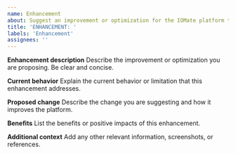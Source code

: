 ```yaml
---
name: Enhancement
about: Suggest an improvement or optimization for the IOMate platform that is not a new feature or bug fix
title: 'ENHANCEMENT: '
labels: 'Enhancement'
assignees: ''
---
```


**Enhancement description**
Describe the improvement or optimization you are proposing. Be clear and concise.

**Current behavior**
Explain the current behavior or limitation that this enhancement addresses.

**Proposed change**
Describe the change you are suggesting and how it improves the platform.

**Benefits**
List the benefits or positive impacts of this enhancement.

**Additional context**
Add any other relevant information, screenshots, or references.
